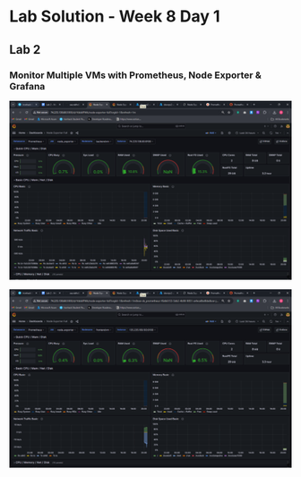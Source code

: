 # Lab Solution - Week 8 Day 1
## Lab 2
### Monitor Multiple VMs with Prometheus, Node Exporter & Grafana

![Screenshot 2025-10-22 203710](./Screenshot%202025-10-22%20203710.png)

![Screenshot 2025-10-22 203923](./Screenshot%202025-10-22%20203923.png)






